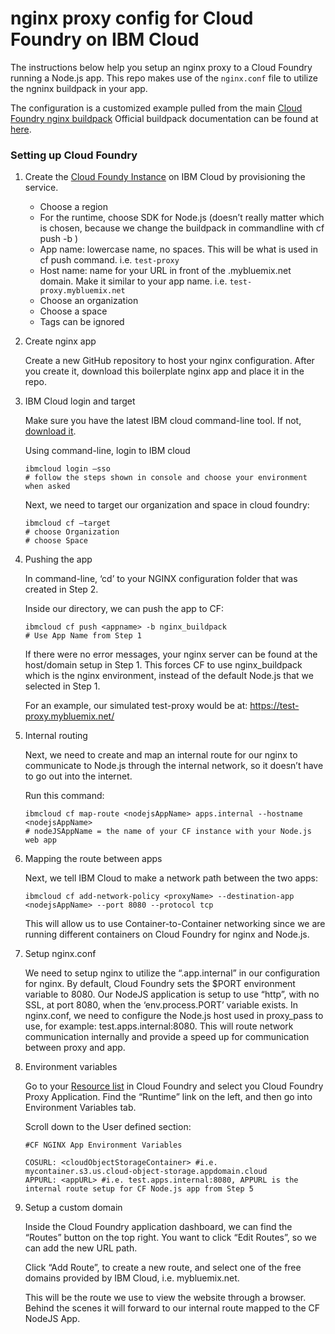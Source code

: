 # nginx proxy config for Cloud Foundry on IBM Cloud
The instructions below help you setup an nginx proxy to a Cloud Foundry running a Node.js app. This repo makes use of the `nginx.conf` file to utilize the ngninx buildpack in your app.

The configuration is a customized example pulled from the main [Cloud Foundry nginx buildpack](https://github.com/cloudfoundry/nginx-buildpack) Official buildpack documentation can be found at [here](https://docs.cloudfoundry.org/buildpacks/nginx/index.html).

### Setting up Cloud Foundry

1. Create the [Cloud Foundy Instance](https://cloud.ibm.com/cloudfoundry/overview) on IBM Cloud by provisioning the service.

   - Choose a region
   - For the runtime, choose SDK for Node.js (doesn’t really matter which is chosen, because we change the buildpack in commandline with cf push <appname> -b <buildpack>)
   - App name: lowercase name, no spaces.  This will be what is used in cf push command. i.e. `test-proxy`
   - Host name: name for your URL in front of the .mybluemix.net domain.  Make it similar to your app name. i.e. `test-proxy.mybluemix.net`
   - Choose an organization
   - Choose a space
   - Tags can be ignored

2. Create nginx app

   Create a new GitHub repository to host your nginx configuration.  After you create it, download this boilerplate nginx app and place it in the repo.

3. IBM Cloud login and target

   Make sure you have the latest IBM cloud command-line tool. If not, [download it](https://cloud.ibm.com/docs/cli?topic=cloud-cli-getting-started).
   
   Using command-line, login to IBM cloud
   ```
   ibmcloud login –sso
   # follow the steps shown in console and choose your environment when asked
   ```
   
   Next, we need to target our organization and space in cloud foundry:
   ```
   ibmcloud cf –target
   # choose Organization
   # choose Space
   ```

4. Pushing the app

   In command-line, ‘cd’ to your NGINX configuration folder that was created in Step 2.
   
   Inside our directory, we can push the app to CF:
   ```
   ibmcloud cf push <appname> -b nginx_buildpack
   # Use App Name from Step 1
   ```
   
   If there were no error messages, your nginx server can be found at the host/domain setup in Step 1.  This forces CF to use nginx_buildpack which is the nginx environment, instead of the default Node.js that we selected in Step 1.
   
   For an example, our simulated test-proxy would be at: https://test-proxy.mybluemix.net/

5. Internal routing

   Next, we need to create and map an internal route for our nginx to communicate to Node.js through the internal network, so it doesn’t have to go out into the internet.
   
   Run this command:
   ```
   ibmcloud cf map-route <nodejsAppName> apps.internal --hostname <nodejsAppName>
   # nodeJSAppName = the name of your CF instance with your Node.js web app
   ```

6. Mapping the route between apps

   Next, we tell IBM Cloud to make a network path between the two apps:

   ```
   ibmcloud cf add-network-policy <proxyName> --destination-app <nodejsAppName> --port 8080 --protocol tcp
   ```
   
   This will allow us to use Container-to-Container networking since we are running different containers on Cloud Foundry for nginx and Node.js. 

7. Setup nginx.conf

   We need to setup nginx to utilize the “<nodejsAppName>.app.internal” in our configuration for nginx. By default, Cloud Foundry sets the $PORT environment variable to 8080.  Our NodeJS application is setup to use “http”, with no SSL, at port 8080, when the ‘env.process.PORT’ variable exists.  In nginx.conf, we need to configure the Node.js host used in proxy_pass to use, for example: test.apps.internal:8080.  This will route network communication internally and provide a speed up for communication between proxy and app.

8. Environment variables

   Go to your [Resource list](https://cloud.ibm.com/resources) in Cloud Foundry and select you Cloud Foundry Proxy Application. Find the “Runtime” link on the left, and then go into Environment Variables tab.
 
   Scroll down to the User defined section:

   ```
   #CF NGINX App Environment Variables
 
   COSURL: <cloudObjectStorageContainer> #i.e. mycontainer.s3.us.cloud-object-storage.appdomain.cloud
   APPURL: <appURL> #i.e. test.apps.internal:8080, APPURL is the internal route setup for CF Node.js app from Step 5
   ```

9. Setup a custom domain

   Inside the Cloud Foundry application dashboard, we can find the “Routes” button on the top right. You want to click “Edit Routes”, so we can add the new URL path.
   
   Click “Add Route”, to create a new route, and select one of the free domains provided by IBM Cloud, i.e. mybluemix.net.
   
   This will be the route we use to view the website through a browser.  Behind the scenes it will forward to our internal route mapped to the CF NodeJS App.
